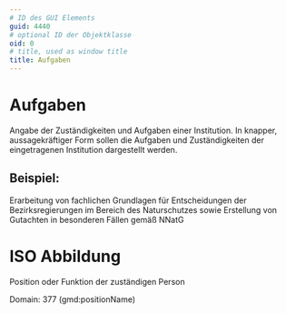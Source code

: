 ```yaml
---
# ID des GUI Elements
guid: 4440
# optional ID der Objektklasse
oid: 0
# title, used as window title
title: Aufgaben
---
```


# Aufgaben

Angabe der Zuständigkeiten und Aufgaben einer Institution. In knapper, aussagekräftiger Form sollen die Aufgaben und Zuständigkeiten der eingetragenen Institution dargestellt werden.

## Beispiel:

Erarbeitung von fachlichen Grundlagen für Entscheidungen der Bezirksregierungen im Bereich des Naturschutzes sowie Erstellung von Gutachten in besonderen Fällen gemäß NNatG

# ISO Abbildung

Position oder Funktion der zuständigen Person

Domain: 377 (gmd:positionName)

